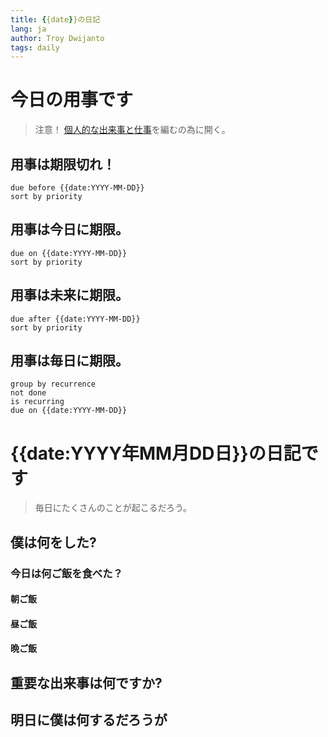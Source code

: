```yaml
---
title: {{date}}の日記
lang: ja
author: Troy Dwijanto
tags: daily
---
```

# 今日の用事です
> 注意！ [個人的な出来事と仕事](個人的な出来事と仕事.md)を編むの為に開く。
## 用事は期限切れ！
```tasks
due before {{date:YYYY-MM-DD}}
sort by priority
```
## 用事は今日に期限。
```tasks
due on {{date:YYYY-MM-DD}}
sort by priority
```
## 用事は未来に期限。
```tasks
due after {{date:YYYY-MM-DD}}
sort by priority
```
## 用事は毎日に期限。
```tasks
group by recurrence
not done
is recurring
due on {{date:YYYY-MM-DD}}
```
# {{date:YYYY年MM月DD日}}の日記です
> 毎日にたくさんのことが起こるだろう。

## 僕は何をした?

### 今日は何ご飯を食べた？
#### 朝ご飯
#### 昼ご飯
#### 晩ご飯

## 重要な出来事は何ですか?

## 明日に僕は何するだろうが